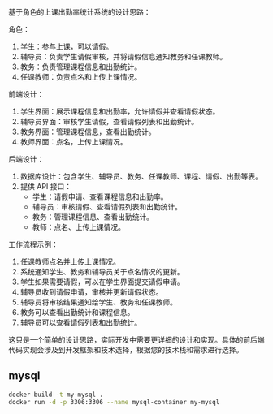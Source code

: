 基于角色的上课出勤率统计系统的设计思路：

角色：
1. 学生：参与上课，可以请假。
2. 辅导员：负责学生请假审核，并将请假信息通知教务和任课教师。
3. 教务：负责管理课程信息和出勤统计。
4. 任课教师：负责点名和上传上课情况。

前端设计：
1. 学生界面：展示课程信息和出勤率，允许请假并查看请假状态。
2. 辅导员界面：审核学生请假，查看请假列表和出勤统计。
3. 教务界面：管理课程信息，查看出勤统计。
4. 教师界面：点名，上传上课情况。

后端设计：
1. 数据库设计：包含学生、辅导员、教务、任课教师、课程、请假、出勤等表。
2. 提供 API 接口：
   - 学生：请假申请、查看课程信息和出勤率。
   - 辅导员：审核请假、查看请假列表和出勤统计。
   - 教务：管理课程信息、查看出勤统计。
   - 教师：点名、上传上课情况。

工作流程示例：
1. 任课教师点名并上传上课情况。
2. 系统通知学生、教务和辅导员关于点名情况的更新。
3. 学生如果需要请假，可以在学生界面提交请假申请。
4. 辅导员收到请假申请，审核并更新请假状态。
5. 辅导员将审核结果通知给学生、教务和任课教师。
6. 教务可以查看出勤统计和课程信息。
7. 辅导员可以查看请假列表和出勤统计。

这只是一个简单的设计思路，实际开发中需要更详细的设计和实现。具体的前后端代码实现会涉及到开发框架和技术选择，根据您的技术栈和需求进行选择。

## mysql

```sh
docker build -t my-mysql .
docker run -d -p 3306:3306 --name mysql-container my-mysql
```


